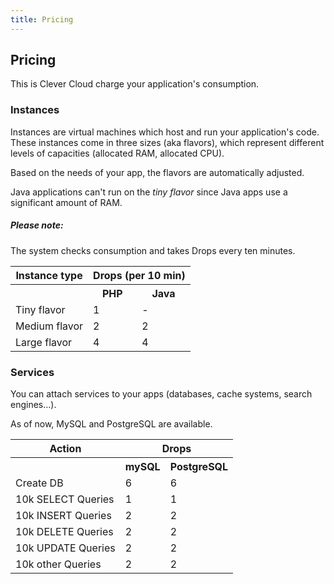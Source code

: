 ```yaml
---
title: Pricing
---
```

## Pricing
This is Clever Cloud charge your application's consumption.

### Instances

Instances are virtual machines which host and run your application's code.
These instances come in three sizes (aka flavors), which represent different levels of capacities (allocated RAM, allocated CPU).

Based on the needs of your app, the flavors are automatically adjusted. 

Java applications can't run on the *tiny flavor* since Java apps use a significant amount of RAM.

<div class="alert alert-hot-problems">
<h5>Please note:</h5>
	<p>The system checks consumption and takes Drops every ten minutes.</p>
</div>
<table class="table table-striped">
   <tr><th>Instance type</th><th colspan="2">Drops (per 10 min)</th></tr>
   <tr><th>&nbsp;</th><th>PHP</th><th>Java</th></tr>
	<tr><td>Tiny flavor</td><td>1</td><td>-</td></tr>
	<tr><td>Medium flavor</td><td>2</td><td>2</td></tr>
	<tr><td>Large flavor</td><td>4</td><td>4</td></tr>
</table>

### Services

You can attach services to your apps (databases, cache systems, search engines…).

As of now, MySQL and PostgreSQL are available.

<table class="table table-striped">
   <tr><th>Action</th><th colspan="2">Drops</th></tr>
	<tr><th>&nbsp;</th><th>mySQL</th><th>PostgreSQL</th></tr>
	<tr><td>Create DB</td><td>6</td><td>6</td></tr>
	<tr><td>10k SELECT Queries</td><td>1</td><td>1</td></tr>
	<tr><td>10k INSERT Queries</td><td>2</td><td>2</td></tr>
	<tr><td>10k DELETE Queries</td><td>2</td><td>2</td></tr>
	<tr><td>10k UPDATE Queries</td><td>2</td><td>2</td></tr>
	<tr><td>10k other Queries</td><td>2</td><td>2</td></tr>
</table>

